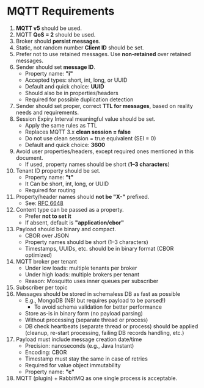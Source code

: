 # MQTT Requirements

1. **MQTT v5** should be used.
2. MQTT **QoS = 2** should be used.
3. Broker should **persist messages**.
4. Static, not random number **Client ID** should be set.
5. Prefer not to use retained messages. Use **non-retained** over retained messages.
6. Sender should set **message ID**.
    - Property name: **"i"**
    - Accepted types: short, int, long, or UUID
    - Default and quick choice: **UUID**
    - Should also be in properties/headers
    - Required for possible duplication detection
7. Sender should set proper, correct **TTL for messages**, based on reality needs and requirements.
8. Session Expiry Interval meaningful value should be set.
    - Apply the same rules as TTL
    - Replaces MQTT 3.x **clean session = false**
    - Do not use clean session = true equivalent (SEI = 0)
    - Default and quick choice: **3600**
9. Avoid user properties/headers, except required ones mentioned in this document.
    - If used, property names should be short (**1–3 characters**)
10. Tenant ID property should be set.
    - Property name: **"t"**
    - It Can be short, int, long, or UUID
    - Required for routing
11. Property/header names should **not be "X-"** prefixed.
    - See: [RFC 6648](https://www.rfc-editor.org/rfc/rfc6648)
12. Content type can be passed as a property.
    - Prefer **not to set it**
    - If absent, default is **"application/cbor"**
13. Payload should be binary and compact.
    - CBOR over JSON
    - Property names should be short (1–3 characters)
    - Timestamps, UUIDs, etc. should be in binary format (CBOR optimized)
14. MQTT broker per tenant
    - Under low loads: multiple tenants per broker
    - Under high loads: multiple brokers per tenant
    - Reason: Mosquitto uses inner queues per subscriber
15. Subscriber per topic
16. Messages should be stored in schemaless DB as fast as possible
    - E.g., MongoDB (NB! but requires payload to be parsed!)
        - To avoid schema validation for better performance
    - Store as-is in binary form (no payload parsing)
    - Without processing (separate thread or process)
    - DB check heartbeats (separate thread or process) should be applied (cleanup, re-start processing, failing DB
      records handling, etc.)
17. Payload must include message creation date/time
    - Precision: nanoseconds (e.g., Java Instant)
    - Encoding: CBOR
    - Timestamp must stay the same in case of retries
    - Required for value object immutability
    - Property name: **"c"**
18. MQTT (plugin) + RabbitMQ as one single process is acceptable.
